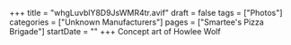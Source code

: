 +++
title = "whgLuvblY8D9JsWMR4tr.avif"
draft = false
tags = ["Photos"]
categories = ["Unknown Manufacturers"]
pages = ["Smartee's Pizza Brigade"]
startDate = ""
+++
Concept art of Howlee Wolf
